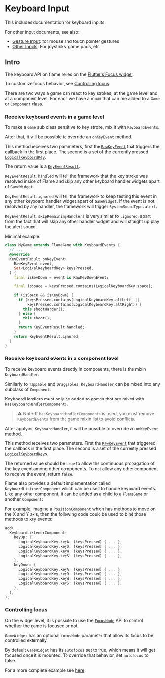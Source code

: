 # Keyboard Input

This includes documentation for keyboard inputs.

For other input documents, see also:

- [Gesture Input](gesture_input.md): for mouse and touch pointer gestures
- [Other Inputs](other_inputs.md): For joysticks, game pads, etc.


## Intro

The keyboard API on flame relies on the
[Flutter's Focus widget](https://api.flutter.dev/flutter/widgets/Focus-class.html).

To customize focus behavior, see [Controlling focus](#controlling-focus).

There are two ways a game can react to key strokes; at the game level and at a component level.
For each we have a mixin that can me added to a `Game` or `Component` class.


### Receive keyboard events in a game level

To make a `Game` sub class sensitive to key stroke, mix it with `KeyboardEvents`.

After that, it will be possible to override an `onKeyEvent` method.

This method receives two parameters, first the
[`RawKeyEvent`](https://api.flutter.dev/flutter/services/RawKeyEvent-class.html)
that triggers the callback in the first place. The second is a set of the currently pressed
[`LogicalKeyboardKey`](https://api.flutter.dev/flutter/services/LogicalKeyboardKey-class.html).

The return value is a
[`KeyEventResult`](https://api.flutter.dev/flutter/widgets/KeyEventResult.html).

`KeyEventResult.handled` will tell the framework that the key stroke was resolved inside of Flame
and skip any other keyboard handler widgets apart of `GameWidget`.

`KeyEventResult.ignored` will tell the framework to keep testing this event in any other keyboard
handler widget apart of `GameWidget`. If the event is not resolved by any handler, the framework
will trigger `SystemSoundType.alert`.

`KeyEventResult.skipRemainingHandlers` is very similar to `.ignored`, apart from the fact that will
skip any other handler widget and will straight up play the alert sound.

Minimal example:

```dart
class MyGame extends FlameGame with KeyboardEvents {
  // ...
  @override
  KeyEventResult onKeyEvent(
    RawKeyEvent event,
    Set<LogicalKeyboardKey> keysPressed,
  ) {
    final isKeyDown = event is RawKeyDownEvent;

    final isSpace = keysPressed.contains(LogicalKeyboardKey.space);

    if (isSpace && isKeyDown) {
      if (keysPressed.contains(LogicalKeyboardKey.altLeft) ||
          keysPressed.contains(LogicalKeyboardKey.altRight)) {
        this.shootHarder();
      } else {
        this.shoot();
      }
      return KeyEventResult.handled;
    }
    return KeyEventResult.ignored;
  }
}
```


### Receive keyboard events in a component level

To receive keyboard events directly in components, there is the mixin `KeyboardHandler`.

Similarly to `Tappable` and `Draggables`, `KeyboardHandler` can be mixed into any subclass of
`Component`.

KeyboardHandlers must only be added to games that are mixed with `HasKeyboardHandlerComponents`.

> ⚠️ Note: If `HasKeyboardHandlerComponents` is used, you must remove `KeyboardEvents`
> from the game mixin list to avoid conflicts.

After applying `KeyboardHandler`, it will be possible to override an `onKeyEvent` method.

This method receives two parameters. First the
[`RawKeyEvent`](https://api.flutter.dev/flutter/services/RawKeyEvent-class.html)
that triggered the callback in the first place. The second is a set of the currently pressed
[`LogicalKeyboardKey`](https://api.flutter.dev/flutter/services/LogicalKeyboardKey-class.html)s.

The returned value should be `true` to allow the continuous propagation of the key event among other
components. To not allow any other component to receive the event, return `false`.

Flame also provides a default implementation called `KeyboardListenerComponent` which can be used
to handle keyboard events. Like any other component, it can be added as a child to a `FlameGame`
or another `Component`:

For example, imagine a `PositionComponent` which has methods to move on the X and Y axis,
then the following code could be used to bind those methods to key events:

```dart
add(
  KeyboardListenerComponent(
    keyUp: {
      LogicalKeyboardKey.keyA: (keysPressed) { ... },
      LogicalKeyboardKey.keyD: (keysPressed) { ... },
      LogicalKeyboardKey.keyW: (keysPressed) { ... },
      LogicalKeyboardKey.keyS: (keysPressed) { ... },
    },
    keyDown: {
      LogicalKeyboardKey.keyA: (keysPressed) { ... },
      LogicalKeyboardKey.keyD: (keysPressed) { ... },
      LogicalKeyboardKey.keyW: (keysPressed) { ... },
      LogicalKeyboardKey.keyS: (keysPressed) { ... },
    },
  ),
);
```


### Controlling focus

On the widget level, it is possible to use the
[`FocusNode`](https://api.flutter.dev/flutter/widgets/FocusNode-class.html) API to control whether
the game is focused or not.

`GameWidget` has an optional `focusNode` parameter that allow its focus to be controlled externally.

By default `GameWidget` has its `autofocus` set to true, which means it will get focused once it is
mounted. To override that behavior, set `autofocus` to false.

For a more complete example see
[here](https://github.com/flame-engine/flame/blob/main/examples/lib/stories/input/keyboard_example.dart).
